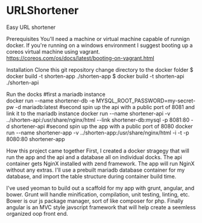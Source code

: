 # URLShortener
Easy URL shortener

Prerequisites 
You'll need a machine or virtual machine capable of runnign docker. If you're running on a windows environment I suggest booting up a coreos virtual machine using vagrant.
https://coreos.com/os/docs/latest/booting-on-vagrant.html

Installation
Clone this git repository
change directory to the docker folder
$ docker build -t shorten-app ./shorten-app
$ docker build -t shorten-api ./shorten-api

Run the docks
#first a mariadb instance	
docker run --name shortener-db -e MYSQL_ROOT_PASSWORD=my-secret-pw -d mariadb:latest
#second spin up the api with a public port of 8081 and link it to the mariadb instance
docker run --name shortener-api -v ../shorten-api:/usr/share/nginx/html --link shortener-db:mysql -p 8081:80 -d shortener-api
#second spin up the app with a public port of 8080
docker run --name shortener-app -v ../shorten-app:/usr/share/nginx/html -i -t -p 8080:80 shortener-app

How this project came together
First, I created a docker stragegy that will run the app and the api and a database all on individual docks. The api container gets NginX installed with zend framework. The app will run NginX without any extras.
I'll use a prebuilt mariadb database container for my database, and import the table structure during container build time.

I've used yeoman to build out a scaffold for my app with grunt, angular, and bower. Grunt will handle minification, compilation, unit testing, linting, etc. Bower is our js package manager, sort of like composer for php. Finally angular is an MVC style javscript framework that will help create a seemless organized oop front end.
